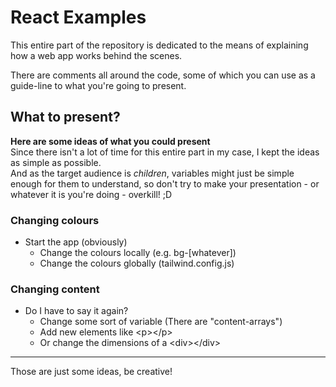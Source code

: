 # React Examples

This entire part of the repository is dedicated to the means of explaining how a web app works behind the scenes.

There are comments all around the code, some of which you can use as a guide-line to what you're going to present.

## What to present?
**Here are some ideas of what you could present** \
Since there isn't a lot of time for this entire part in my case, I kept the ideas as simple as possible. \
And as the target audience is _children_, variables might just be simple enough for them to understand, so don't try
to make your presentation - or whatever it is you're doing - overkill! ;D

### Changing colours

* Start the app (obviously)
  * Change the colours locally (e.g. bg-[whatever])
  * Change the colours globally (tailwind.config.js)

### Changing content

* Do I have to say it again?
  * Change some sort of variable (There are "content-arrays")
  * Add new elements like \<p>\</p>
  * Or change the dimensions of a \<div>\</div>

----

Those are just some ideas, be creative!
